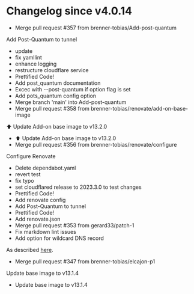 # Changelog since v4.0.14
- Merge pull request #357 from brenner-tobias/Add-post-quantum

Add Post-Quantum to tunnel 
- update 
- fix yamllint 
- enhance logging 
- restructure cloudflare service 
- Prettified Code! 
- Add post_quantum documentation 
- Excec with --post-quantum if option flag is set 
- Add pots_quantum config option 
- Merge branch 'main' into Add-post-quantum 
- Merge pull request #358 from brenner-tobias/renovate/add-on-base-image

⬆️ Update Add-on base image to v13.2.0 
- ⬆️ Update Add-on base image to v13.2.0 
- Merge pull request #356 from brenner-tobias/renovate/configure

Configure Renovate 
- Delete dependabot.yaml 
- revert test 
- fix typo 
- set cloudflared release to 2023.3.0 to test changes 
- Prettified Code! 
- Add renovate config 
- Add Post-Quantum to tunnel 
- Prettified Code! 
- Add renovate.json 
- Merge pull request #353 from gerard33/patch-1 
- Fix markdown lint issues 
- Add option for wildcard DNS record

As described [here](https://blog.cloudflare.com/wildcard-proxy-for-everyone/). 
- Merge pull request #347 from brenner-tobias/elcajon-p1

Update base image to v13.1.4 
- Update base image to v13.1.4 
